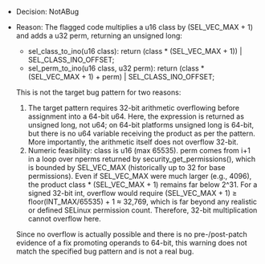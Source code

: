 - Decision: NotABug
- Reason: The flagged code multiplies a u16 class by (SEL_VEC_MAX + 1) and adds a u32 perm, returning an unsigned long:
  - sel_class_to_ino(u16 class): return (class * (SEL_VEC_MAX + 1)) | SEL_CLASS_INO_OFFSET;
  - sel_perm_to_ino(u16 class, u32 perm): return (class * (SEL_VEC_MAX + 1) + perm) | SEL_CLASS_INO_OFFSET;

  This is not the target bug pattern for two reasons:
  1) The target pattern requires 32-bit arithmetic overflowing before assignment into a 64-bit u64. Here, the expression is returned as unsigned long, not u64; on 64-bit platforms unsigned long is 64-bit, but there is no u64 variable receiving the product as per the pattern. More importantly, the arithmetic itself does not overflow 32-bit.
  2) Numeric feasibility: class is u16 (max 65535). perm comes from i+1 in a loop over nperms returned by security_get_permissions(), which is bounded by SEL_VEC_MAX (historically up to 32 for base permissions). Even if SEL_VEC_MAX were much larger (e.g., 4096), the product class * (SEL_VEC_MAX + 1) remains far below 2^31. For a signed 32-bit int, overflow would require (SEL_VEC_MAX + 1) ≥ floor(INT_MAX/65535) + 1 ≈ 32,769, which is far beyond any realistic or defined SELinux permission count. Therefore, 32-bit multiplication cannot overflow here.

  Since no overflow is actually possible and there is no pre-/post-patch evidence of a fix promoting operands to 64-bit, this warning does not match the specified bug pattern and is not a real bug.
